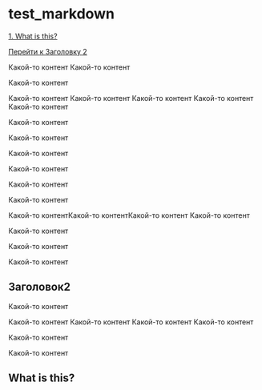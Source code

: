 # test_markdown


[1. What is this?](#1.-what-is-this)


[Перейти к Заголовку 2](#title2)

Какой-то контент
Какой-то контент

Какой-то контент

Какой-то контент
Какой-то контент
Какой-то контент
Какой-то контент
Какой-то контент




Какой-то контент


Какой-то контент

Какой-то контент

Какой-то контент


Какой-то контент

Какой-то контент


Какой-то контентКакой-то контентКакой-то контент
Какой-то контент

Какой-то контент

Какой-то контент

Какой-то контент

## <a id="title2">Заголовок2</a>
Какой-то контент



Какой-то контент
Какой-то контент
Какой-то контент
Какой-то контент

Какой-то контент

Какой-то контент






## What is this?
